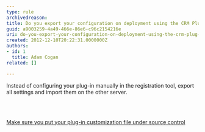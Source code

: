 ```yaml
---
type: rule
archivedreason: 
title: Do you export your configuration on deployment using the CRM Plug-in Registration Tool?
guid: a9003259-4a49-466e-86e6-c96c2154216e
uri: do-you-export-your-configuration-on-deployment-using-the-crm-plug-in-registration-tool
created: 2012-12-10T20:22:31.0000000Z
authors:
- id: 1
  title: Adam Cogan
related: []

---
```



<p>
          Instead of configuring your plug-in manually in the registration tool, export all
          settings and import them on the other server.
        </p>
        
<br><excerpt class='endintro'></excerpt><br>
<p>
          <a href="#http%3a//rules.ssw.com.au/SoftwareDevelopment/RulesToBetterCRMForDevelopers/Pages/Put-your-exported-customizations-and-your-plug-in-customization-under-source-control-during-deployment.aspx">Make sure you put your plug-in customization file under source
            control</a>
        </p>



